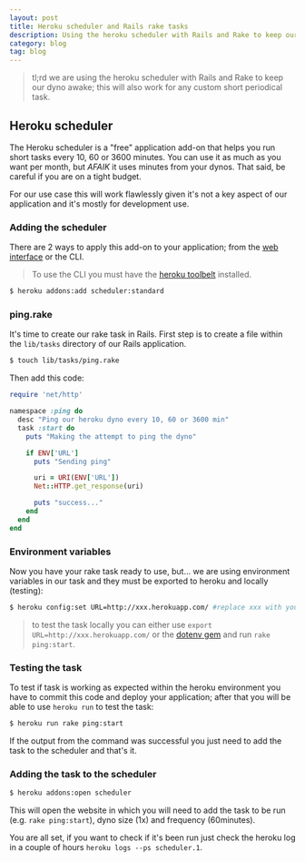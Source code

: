 ```yaml
---
layout: post
title: Heroku scheduler and Rails rake tasks
description: Using the heroku scheduler with Rails and Rake to keep our dyno awake; this will also work for any custom short periodical task.
category: blog
tag: blog
---
```


> tl;rd we are using the heroku scheduler with Rails and Rake to keep our dyno
> awake; this will also work for any custom short periodical task.

## Heroku scheduler

The Heroku scheduler is a "free" application add-on that helps you run short tasks
every 10, 60 or 3600 minutes. You can use it as much as you want per month, but *AFAIK*
it uses minutes from your dynos. That said, be careful if you are on a tight budget.

For our use case this will work flawlessly given it's not a key aspect of our
application and it's mostly for development use.

### Adding the scheduler

There are 2 ways to apply this add-on to your application; from the [web interface](https://addons.heroku.com/scheduler)
or the CLI.

> To use the CLI you must have the [heroku toolbelt](https://toolbelt.heroku.com/) installed.

```bash
$ heroku addons:add scheduler:standard
```
### ping.rake

It's time to create our rake task in Rails. First step is to create a file within
the `lib/tasks` directory of our Rails application.

```bash
$ touch lib/tasks/ping.rake
```

Then add this code:

```ruby
require 'net/http'

namespace :ping do
  desc "Ping our heroku dyno every 10, 60 or 3600 min"
  task :start do
    puts "Making the attempt to ping the dyno"

    if ENV['URL']
      puts "Sending ping"

      uri = URI(ENV['URL'])
      Net::HTTP.get_response(uri)

      puts "success..."
    end
  end
end
```

### Environment variables

Now you have your rake task ready to use, but... we are using environment variables
in our task and they must be exported to heroku and locally (testing):

```bash
$ heroku config:set URL=http://xxx.herokuapp.com/ #replace xxx with your heroku appmane
```

> to test the task locally you can either use `export URL=http://xxx.herokuapp.com/`
> or the [dotenv gem](https://github.com/bkeepers/dotenv) and run `rake ping:start`.

### Testing the task

To test if task is working as expected within the heroku environment you have to
commit this code and deploy your application; after that you will be able to
use `heroku run` to test the task:

```bash
$ heroku run rake ping:start
```

If the output from the command was successful you just need to add the task to the
scheduler and that's it.

### Adding the task to the scheduler

```bash
$ heroku addons:open scheduler
```

This will open the website in which you will need to add the task to be run
(e.g. `rake ping:start`), dyno size (1x) and frequency (60minutes).

You are all set, if you want to check if it's been run just check the heroku log
in a couple of hours `heroku logs --ps scheduler.1`.
